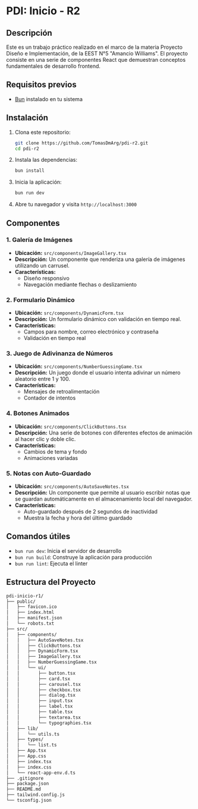# PDI: Inicio - R2

## Descripción

Este es un trabajo práctico realizado en el marco de la materia Proyecto Diseño e Implementación, de la EEST N°5 "Amancio Williams". El proyecto consiste en una serie de componentes React que demuestran conceptos fundamentales de desarrollo frontend.

## Requisitos previos

- [Bun](https://bun.sh/) instalado en tu sistema

## Instalación

1. Clona este repositorio:
   ```bash
   git clone https://github.com/TomasDmArg/pdi-r2.git
   cd pdi-r2
   ```

2. Instala las dependencias:
   ```bash
   bun install
   ```

3. Inicia la aplicación:
   ```bash
   bun run dev
   ```

4. Abre tu navegador y visita `http://localhost:3000`

## Componentes

### 1. Galería de Imágenes

- **Ubicación:** `src/components/ImageGallery.tsx`
- **Descripción:** Un componente que renderiza una galería de imágenes utilizando un carrusel.
- **Características:**
  - Diseño responsivo
  - Navegación mediante flechas o deslizamiento

### 2. Formulario Dinámico

- **Ubicación:** `src/components/DynamicForm.tsx`
- **Descripción:** Un formulario dinámico con validación en tiempo real.
- **Características:**
  - Campos para nombre, correo electrónico y contraseña
  - Validación en tiempo real

### 3. Juego de Adivinanza de Números

- **Ubicación:** `src/components/NumberGuessingGame.tsx`
- **Descripción:** Un juego donde el usuario intenta adivinar un número aleatorio entre 1 y 100.
- **Características:**
  - Mensajes de retroalimentación
  - Contador de intentos

### 4. Botones Animados

- **Ubicación:** `src/components/ClickButtons.tsx`
- **Descripción:** Una serie de botones con diferentes efectos de animación al hacer clic y doble clic.
- **Características:**
  - Cambios de tema y fondo
  - Animaciones variadas

### 5. Notas con Auto-Guardado

- **Ubicación:** `src/components/AutoSaveNotes.tsx`
- **Descripción:** Un componente que permite al usuario escribir notas que se guardan automáticamente en el almacenamiento local del navegador.
- **Características:**
  - Auto-guardado después de 2 segundos de inactividad
  - Muestra la fecha y hora del último guardado

## Comandos útiles

- `bun run dev`: Inicia el servidor de desarrollo
- `bun run build`: Construye la aplicación para producción
- `bun run lint`: Ejecuta el linter

## Estructura del Proyecto

```bash
pdi-inicio-r1/
├── public/
│   ├── favicon.ico
│   ├── index.html
│   ├── manifest.json
│   └── robots.txt
├── src/
│   ├── components/
│   │   ├── AutoSaveNotes.tsx
│   │   ├── ClickButtons.tsx
│   │   ├── DynamicForm.tsx
│   │   ├── ImageGallery.tsx
│   │   ├── NumberGuessingGame.tsx
│   │   └── ui/
│   │       ├── button.tsx
│   │       ├── card.tsx
│   │       ├── carousel.tsx
│   │       ├── checkbox.tsx
│   │       ├── dialog.tsx
│   │       ├── input.tsx
│   │       ├── label.tsx
│   │       ├── table.tsx
│   │       ├── textarea.tsx
│   │       └── typographies.tsx
│   ├── lib/
│   │   └── utils.ts
│   ├── types/
│   │   └── list.ts
│   ├── App.tsx
│   ├── App.css
│   ├── index.tsx
│   ├── index.css
│   └── react-app-env.d.ts
├── .gitignore
├── package.json
├── README.md
├── tailwind.config.js
└── tsconfig.json
```